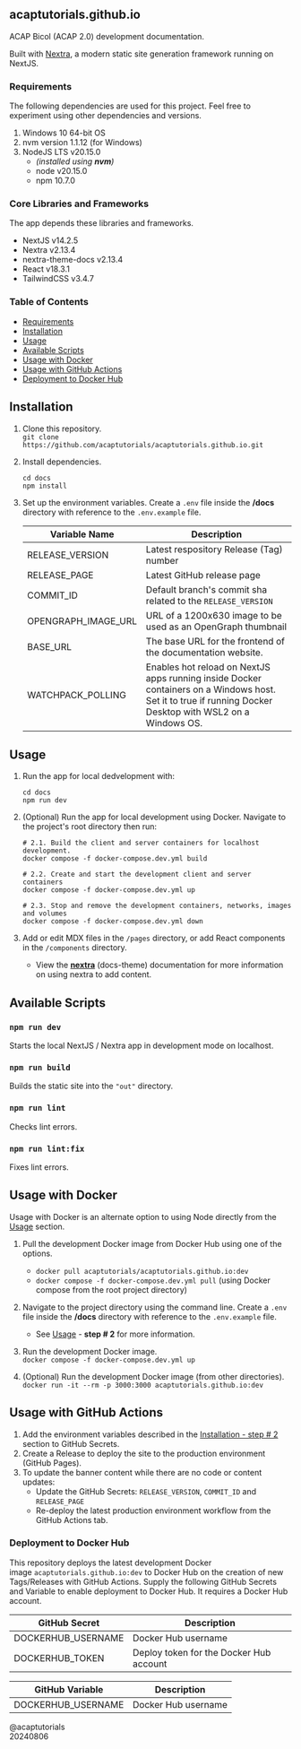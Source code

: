 ## acaptutorials.github.io

ACAP Bicol (ACAP 2.0) development documentation.

Built with [Nextra](https://nextra.site/), a modern static site generation framework running on NextJS.

### Requirements

The following dependencies are used for this project. Feel free to experiment using other dependencies and versions.

1. Windows 10 64-bit OS
2. nvm version 1.1.12 (for Windows)
3. NodeJS LTS v20.15.0
   - _(installed using **nvm**)_
   - node v20.15.0
   - npm 10.7.0

### Core Libraries and Frameworks

The app depends these libraries and frameworks.

- NextJS v14.2.5
- Nextra v2.13.4
- nextra-theme-docs v2.13.4
- React v18.3.1
- TailwindCSS v3.4.7

### Table of Contents

- [Requirements](#requirements)
- [Installation](#installation)
- [Usage](#usage)
- [Available Scripts](#available-scripts)
- [Usage with Docker](#usage-with-docker)
- [Usage with GitHub Actions](#usage-with-gitHub-actions)
- [Deployment to Docker Hub](#deployment-to-docker-hub)

## Installation

1. Clone this repository.<br>
`git clone https://github.com/acaptutorials/acaptutorials.github.io.git`

2. Install dependencies.<br>
   ```
   cd docs
   npm install
   ```
3. Set up the environment variables. Create a `.env` file inside the **/docs** directory with reference to the `.env.example` file.

   | Variable Name | Description |
   | --- | --- |
   | RELEASE_VERSION | Latest respository Release (Tag) number |
   | RELEASE_PAGE | Latest GitHub release page |
   | COMMIT_ID | Default branch's commit sha related to the `RELEASE_VERSION` |
   | OPENGRAPH_IMAGE_URL | URL of a 1200x630 image to be used as an OpenGraph thumbnail |
   | BASE_URL | The base URL for the frontend of the documentation website. |
   | WATCHPACK_POLLING | Enables hot reload on NextJS apps running inside Docker containers on a Windows host. Set it to true if running Docker Desktop with WSL2 on a Windows OS. |

## Usage

1. Run the app for local dedvelopment with:<br>
   ```
   cd docs
   npm run dev
   ```
2. (Optional) Run the app for local development using Docker. Navigate to the project's root directory then run:<br>
   ```
   # 2.1. Build the client and server containers for localhost development.
   docker compose -f docker-compose.dev.yml build

   # 2.2. Create and start the development client and server containers
   docker compose -f docker-compose.dev.yml up

   # 2.3. Stop and remove the development containers, networks, images and volumes
   docker compose -f docker-compose.dev.yml down
   ```

3. Add or edit MDX files in the `/pages` directory, or add React components in the `/components` directory.
   - View the [**nextra**](https://nextra.site/docs) (docs-theme) documentation for more information on using nextra to add content.


## Available Scripts

### `npm run dev`

Starts the local NextJS / Nextra app in development mode on localhost.

### `npm run build`

Builds the static site into the `"out"` directory.

### `npm run lint`

Checks lint errors.

### `npm run lint:fix`

Fixes lint errors.

## Usage with Docker

Usage with Docker is an alternate option to using Node directly from the [Usage](#usage) section.

1. Pull the development Docker image from Docker Hub using one of the options.<br>
   - `docker pull acaptutorials/acaptutorials.github.io:dev`
   - `docker compose -f docker-compose.dev.yml pull` (using Docker compose from the root project directory)

2. Navigate to the project directory using the command line. Create a `.env` file inside the **/docs** directory with reference to the `.env.example` file.
   - See [Usage](#usage) - **step # 2** for more information.

3. Run the development Docker image.<br>
`docker compose -f docker-compose.dev.yml up`

4. (Optional) Run the development Docker image (from other directories).<br>
`docker run -it --rm -p 3000:3000 acaptutorials.github.io:dev`

## Usage with GitHub Actions

1. Add the environment variables described in the [Installation - step # 2](#installation) section to GitHub Secrets.
2. Create a Release to deploy the site to the production environment (GitHub Pages).
3. To update the banner content while there are no code or content updates:
   - Update the GitHub Secrets: `RELEASE_VERSION`, `COMMIT_ID` and `RELEASE_PAGE`
   - Re-deploy the latest production environment workflow from the GitHub Actions tab.

### Deployment to Docker Hub

This repository deploys the latest development Docker image `acaptutorials.github.io:dev` to Docker Hub on the creation of new Tags/Releases with GitHub Actions. Supply the following GitHub Secrets and Variable to enable deployment to Docker Hub. It requires a Docker Hub account.

| GitHub Secret | Description |
| --- | --- |
| DOCKERHUB_USERNAME | Docker Hub username |
| DOCKERHUB_TOKEN | Deploy token for the Docker Hub account |

| GitHub Variable | Description |
| --- | --- |
| DOCKERHUB_USERNAME | Docker Hub username |

@acaptutorials<br>
20240806
